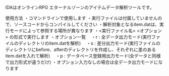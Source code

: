 IDAはオンラインRPG エターナルゾーンのアイテムデータ解析ツールです。

使用方法
・コマンドラインで使用します
・実行ファイルは付属していませんので、ソースコードからコンパイルしてください
・解析対象となるitem.datは、実行モードによって参照する場所が異なります
・<実行ファイル名> <オプション> の形式で実行します
・オプション一覧
　・r : 全データ出力モード(実行ファイルのディレクトリのitem.datを解析)
　・s : 差分出力モード(実行ファイルのディレクトリにbefore、afterのディレクトリを作成し、それぞれに差のあるitem.datを入れて解析)
　・p : データベース登録用出力モード(全データと同様で出力形式が違うだけ)
・オプション入力なしの場合は全データ出力モードになります
